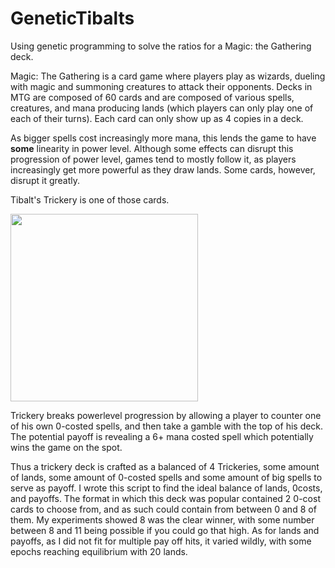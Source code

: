# GeneticTibalts


Using genetic programming to solve the ratios for a Magic: the Gathering deck.


Magic: The Gathering is a card game where players play as wizards, dueling with magic and summoning creatures to attack their opponents. Decks in MTG are composed of 60 cards and are composed of various spells, creatures, and mana producing lands (which players can only play one of each of their turns). Each card can only show up as 4 copies in a deck.

As bigger spells cost increasingly more mana, this lends the game to have **some** linearity in power level. Although some effects can disrupt this progression of power level, games tend to mostly follow it, as players increasingly get more powerful as they draw lands. Some cards, however, disrupt it greatly.



Tibalt's Trickery is one of those cards.

<img src="https://c1.scryfall.com/file/scryfall-cards/large/front/d/d/dd921e27-3e08-438c-bec2-723226d35175.jpg" height="300">

Trickery breaks powerlevel progression by allowing a player to counter one of his own 0-costed spells, and then take a gamble with the top of his deck. The potential payoff is revealing a 6+ mana costed spell which potentially wins the game on the spot.

Thus a trickery deck is crafted as a balanced of 4 Trickeries, some amount of lands, some amount of 0-costed spells and some amount of big spells to serve as payoff.
I wrote this script to find the ideal balance of lands, 0costs, and payoffs. The format in which this deck was popular contained 2 0-cost cards to choose from, and as such could contain from between 0 and 8 of them. My experiments showed 8 was the clear winner, with some number between 8 and 11 being possible if you could go that high. As for lands and payoffs, as I did not fit for multiple pay  off hits, it varied wildly, with some epochs reaching equilibrium with 20 lands. 
